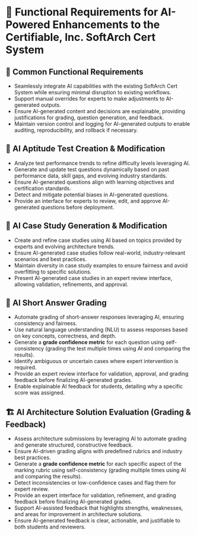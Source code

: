 # **📌 Functional Requirements for AI-Powered Enhancements to the Certifiable, Inc. SoftArch Cert System**  

## **🔗 Common Functional Requirements**  
- Seamlessly integrate AI capabilities with the existing SoftArch Cert System while ensuring minimal disruption to existing workflows.  
- Support manual overrides for experts to make adjustments to AI-generated outputs.  
- Ensure AI-generated content and decisions are explainable, providing justifications for grading, question generation, and feedback.  
- Maintain version control and logging for AI-generated outputs to enable auditing, reproducibility, and rollback if necessary.  

## **📝 AI Aptitude Test Creation & Modification**  
- Analyze test performance trends to refine difficulty levels leveraging AI.  
- Generate and update test questions dynamically based on past performance data, skill gaps, and evolving industry standards.  
- Ensure AI-generated questions align with learning objectives and certification standards.  
- Detect and mitigate potential biases in AI-generated questions.  
- Provide an interface for experts to review, edit, and approve AI-generated questions before deployment.  

## **📖 AI Case Study Generation & Modification**  
- Create and refine case studies using AI based on topics provided by experts and evolving architecture trends.  
- Ensure AI-generated case studies follow real-world, industry-relevant scenarios and best practices.  
- Maintain diversity in case study examples to ensure fairness and avoid overfitting to specific solutions.  
- Present AI-generated case studies in an expert review interface, allowing validation, refinements, and approval.  

## **🧠 AI Short Answer Grading**  
- Automate grading of short-answer responses leveraging AI, ensuring consistency and fairness.  
- Use natural language understanding (NLU) to assess responses based on key concepts, correctness, and depth.  
- Generate a **grade confidence metric** for each question using self-consistency (grading the test multiple times using AI and comparing the results).  
- Identify ambiguous or uncertain cases where expert intervention is required.  
- Provide an expert review interface for validation, approval, and grading feedback before finalizing AI-generated grades.  
- Enable explainable AI feedback for students, detailing why a specific score was assigned.  

## **🏗️ AI Architecture Solution Evaluation (Grading & Feedback)**  
- Assess architecture submissions by leveraging AI to automate grading and generate structured, constructive feedback.  
- Ensure AI-driven grading aligns with predefined rubrics and industry best practices.  
- Generate a **grade confidence metric** for each specific aspect of the marking rubric using self-consistency (grading multiple times using AI and comparing the results).  
- Detect inconsistencies or low-confidence cases and flag them for expert review.  
- Provide an expert interface for validation, refinement, and grading feedback before finalizing AI-generated grades.  
- Support AI-assisted feedback that highlights strengths, weaknesses, and areas for improvement in architecture solutions.  
- Ensure AI-generated feedback is clear, actionable, and justifiable to both students and reviewers.  

